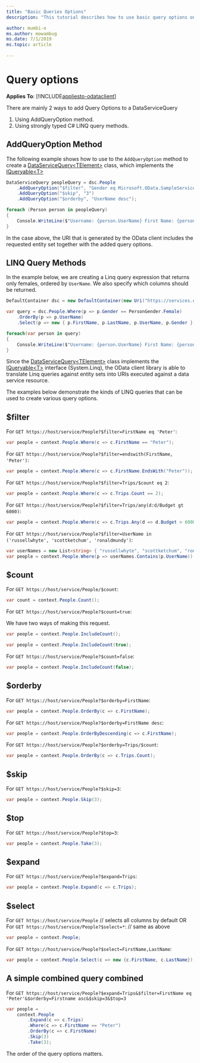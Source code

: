 ```yaml
---
title: "Basic Queries Options"
description: "This tutorial describes how to use basic query options on client side"

author: mumbi-o
ms.author: mowambug
ms.date: 7/1/2019
ms.topic: article
 
---
```

# Query options
**Applies To**: [!INCLUDE[appliesto-odataclient](../../includes/appliesto-odataclient-v7.md)]

There are mainly 2 ways to add Query Options to a DataServiceQuery
1. Using AddQueryOption method.
2. Using strongly typed C# LINQ query methods.

## AddQueryOption Method
The following example shows how to use to the `AddQueryOption` method to create a [DataServiceQuery&lt;TElement&gt;](/dotnet/api/microsoft.odata.client.dataservicequery-1) class, which implements the [IQueryable&lt;T&gt;](/dotnet/api/system.linq.iqueryable-1)

```csharp
DataServiceQuery peopleQuery = dsc.People
    .AddQueryOption("$filter", "Gender eq Microsoft.OData.SampleService.Models.TripPin.PersonGender'Female'")
    .AddQueryOption("$skip", "3")
    .AddQueryOption("$orderby", "UserName desc");

foreach (Person person in peopleQuery)
{
    Console.WriteLine($"Username: {person.UserName} First Name: {person.FirstName} Gender: {person.Gender}");
}
```

In the case above, the URI that is generated by the OData client includes the requested entity set together with the added query options.

## LINQ Query Methods
In the example below, we are creating a Linq query expression that returns only females, ordered by `UserName`. We also specify which columns should be returned.

```csharp
DefaultContainer dsc = new DefaultContainer(new Uri("https://services.odata.org/V4/(S(uvf1y321yx031rnxmcbqmlxw))/TripPinServiceRW/"));

var query = dsc.People.Where(p => p.Gender == PersonGender.Female)
    .OrderBy(p => p.UserName)
    .Select(p => new { p.FirstName, p.LastName, p.UserName, p.Gender });

foreach(var person in query)
{
    Console.WriteLine($"Username: {person.UserName} First Name: {person.FirstName} Gender: {person.Gender}");
}
```

Since the [DataServiceQuery&lt;TElement&gt;](/dotnet/api/microsoft.odata.client.dataservicequery-1) class implements the [IQueryable&lt;T&gt;](/dotnet/api/system.linq.iqueryable-1) interface (System.Linq), the OData client library is able to translate Linq queries against entity sets into URIs executed against a data service resource.

The examples below demonstrate the kinds of LINQ queries that can be used to create various query options.

## $filter

For `GET https://host/service/People?$filter=FirstName eq 'Peter'`:

``` csharp
var people = context.People.Where(c => c.FirstName == "Peter");
```

For `GET https://host/service/People?$filter=endswith(FirstName, 'Peter')`:

``` csharp
var people = context.People.Where(c => c.FirstName.EndsWith("Peter"));
```

For `GET https://host/service/People?$filter=Trips/$count eq 2`:

``` csharp
var people = context.People.Where(c => c.Trips.Count == 2);
```

For `GET https://host/service/People?$filter=Trips/any(d:d/Budget gt 6000)`:

``` csharp
var people = context.People.Where(c => c.Trips.Any(d => d.Budget > 6000));
```

For `GET https://host/service/People?$filter=UserName in ('russellwhyte', 'scottketchum', 'ronaldmundy')`:

``` csharp
var userNames = new List<string> { "russellwhyte", "scottketchum", "ronaldmundy" };
var people = context.People.Where(p => userNames.Contains(p.UserName));
```


## $count

For `GET https://host/service/People/$count`:

``` csharp
var count = context.People.Count();
```

For `GET https://host/service/People?$count=true`:

We have two ways of making this request.
``` csharp
var people = context.People.IncludeCount();
```
``` csharp
var people = context.People.IncludeCount(true);
```

For `GET https://host/service/People?$count=false`:

``` csharp
var people = context.People.IncludeCount(false);
```

## $orderby

For `GET https://host/service/People?$orderby=FirstName`:

``` csharp
var people = context.People.OrderBy(c => c.FirstName);
```

For `GET https://host/service/People?$orderby=FirstName desc`:

``` csharp
var people = context.People.OrderByDescending(c => c.FirstName);
```

For `GET https://host/service/People?$orderby=Trips/$count`:

``` csharp
var people = context.People.OrderBy(c => c.Trips.Count);
```

## $skip

For `GET https://host/service/People?$skip=3`:

``` csharp
var people = context.People.Skip(3);
```

## $top

For `GET https://host/service/People?$top=3`:

``` csharp
var people = context.People.Take(3);
```

## $expand

For `GET https://host/service/People?$expand=Trips`:

``` csharp
var people = context.People.Expand(c => c.Trips);
```

## $select

For `GET https://host/service/People` // selects all columns by default
OR
For `GET https://host/service/People?$select=*`: // same as above

``` csharp
var people = context.People;
```

For `GET https://host/service/People?$select=FirstName,LastName`:

``` csharp
var people = context.People.Select(c => new {c.FirstName, c.LastName});
```

## A simple combined query combined

For `GET https://host/service/People?$expand=Trips&$filter=FirstName eq 'Peter'&$orderby=Firstname asc&$skip=3&$top=3`

``` csharp
var people =
    context.People
        .Expand(c => c.Trips)
        .Where(c => c.FirstName == "Peter")
        .OrderBy(c => c.FirstName)
        .Skip(3)
        .Take(3);
```

The order of the query options matters.
